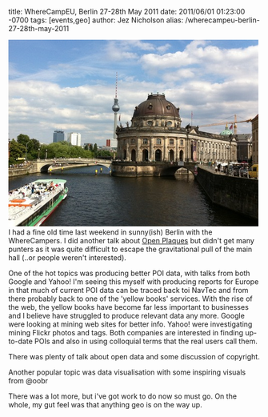 title: WhereCampEU, Berlin 27-28th May 2011
date: 2011/06/01 01:23:00 -0700
tags: [events,geo]
author: Jez Nicholson
alias: /wherecampeu-berlin-27-28th-may-2011

<p><div class='p_embed p_image_embed'>
<a href="/media/getfile/files.posterous.com/temp-2011-06-01/qjjIlnsxIIAzqeprGBmGqflqzsesIqutgpDgnCEItewnFkeEityChktsqBfh/IMG_0259.JPG.scaled1000.jpg"><img alt="Img_0259" height="373" src="/media/getfile/files.posterous.com/temp-2011-06-01/qjjIlnsxIIAzqeprGBmGqflqzsesIqutgpDgnCEItewnFkeEityChktsqBfh/IMG_0259.JPG.scaled500.jpg" width="500" /></a>
</div>
I had a fine old time last weekend in sunny(ish) Berlin with the WhereCampers. I did another talk about <a href="http://openplaques.org">Open Plaques</a> but didn't get many punters as it was quite difficult to escape the gravitational pull of the main hall (..or people weren't interested).</p>
<p>One of the hot topics was producing better POI data, with talks from both Google and Yahoo! I'm seeing this myself with producing reports for Europe in that much of current POI data can be traced back toi NavTec and from there probably back to one of the 'yellow books' services. With the rise of the web, the yellow books have become far less important to businesses and I believe have struggled to produce relevant data any more. Google were looking at mining web sites for better info. Yahoo! were investigating mining Flickr photos and tags. Both companies are interested in finding up-to-date POIs and also in using colloquial terms that the real users call them.</p>
<p>There was plenty of talk about open data and some discussion of copyright.</p>
<p>Another popular topic was data visualisation with some inspiring visuals from @oobr</p>
<p>There was a lot more, but i've got work to do now so must go. On the whole, my gut feel was that anything geo is on the way up.</p>
